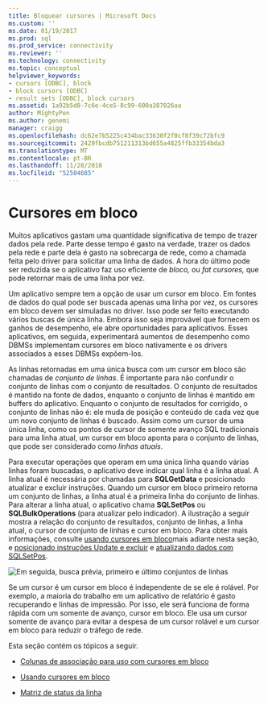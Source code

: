 ```yaml
---
title: Bloquear cursores | Microsoft Docs
ms.custom: ''
ms.date: 01/19/2017
ms.prod: sql
ms.prod_service: connectivity
ms.reviewer: ''
ms.technology: connectivity
ms.topic: conceptual
helpviewer_keywords:
- cursors [ODBC], block
- block cursors [ODBC]
- result sets [ODBC], block cursors
ms.assetid: 1a92b5d8-7c6e-4ce5-8c99-600a387026aa
author: MightyPen
ms.author: genemi
manager: craigg
ms.openlocfilehash: dc62e7b5225c434bac33630f2f0cf8f39c72bfc9
ms.sourcegitcommit: 2429fbcdb751211313bd655a4825ffb33354bda3
ms.translationtype: MT
ms.contentlocale: pt-BR
ms.lasthandoff: 11/28/2018
ms.locfileid: "52504685"
---
```

# <a name="block-cursors"></a>Cursores em bloco
Muitos aplicativos gastam uma quantidade significativa de tempo de trazer dados pela rede. Parte desse tempo é gasto na verdade, trazer os dados pela rede e parte dela é gasto na sobrecarga de rede, como a chamada feita pelo driver para solicitar uma linha de dados. A hora do último pode ser reduzida se o aplicativo faz uso eficiente de *bloco,* ou *fat* *cursores,* que pode retornar mais de uma linha por vez.  
  
 Um aplicativo sempre tem a opção de usar um cursor em bloco. Em fontes de dados do qual pode ser buscada apenas uma linha por vez, os cursores em bloco devem ser simuladas no driver. Isso pode ser feito executando vários buscas de única linha. Embora isso seja improvável que fornecem os ganhos de desempenho, ele abre oportunidades para aplicativos. Esses aplicativos, em seguida, experimentará aumentos de desempenho como DBMSs implementam cursores em bloco nativamente e os drivers associados a esses DBMSs expõem-los.  
  
 As linhas retornadas em uma única busca com um cursor em bloco são chamadas de *conjunto de linhas*. É importante para não confundir o conjunto de linhas com o conjunto de resultados. O conjunto de resultados é mantido na fonte de dados, enquanto o conjunto de linhas é mantido em buffers do aplicativo. Enquanto o conjunto de resultados for corrigido, o conjunto de linhas não é: ele muda de posição e conteúdo de cada vez que um novo conjunto de linhas é buscado. Assim como um cursor de uma única linha, como os pontos de cursor de somente avanço SQL tradicionais para uma linha atual, um cursor em bloco aponta para o conjunto de linhas, que pode ser considerado como *linhas atuais*.  
  
 Para executar operações que operam em uma única linha quando várias linhas foram buscadas, o aplicativo deve indicar qual linha é a linha atual. A linha atual é necessária por chamadas para **SQLGetData** e posicionado atualizar e excluir instruções. Quando um cursor em bloco primeiro retorna um conjunto de linhas, a linha atual é a primeira linha do conjunto de linhas. Para alterar a linha atual, o aplicativo chama **SQLSetPos** ou **SQLBulkOperations** (para atualizar pelo indicador). A ilustração a seguir mostra a relação do conjunto de resultados, conjunto de linhas, a linha atual, o cursor de conjunto de linhas e cursor em bloco. Para obter mais informações, consulte [usando cursores em bloco](../../../odbc/reference/develop-app/using-block-cursors.md)mais adiante nesta seção, e [posicionado instruções Update e excluir](../../../odbc/reference/develop-app/positioned-update-and-delete-statements.md) e [atualizando dados com SQLSetPos](../../../odbc/reference/develop-app/updating-data-with-sqlsetpos.md).  
  
 ![Em seguida, busca prévia, primeiro e último conjuntos de linhas](../../../odbc/reference/develop-app/media/pr20_2.gif "pr20_2")  
  
 Se um cursor é um cursor em bloco é independente de se ele é rolável. Por exemplo, a maioria do trabalho em um aplicativo de relatório é gasto recuperando e linhas de impressão. Por isso, ele será funciona de forma rápida com um somente de avanço, cursor em bloco. Ele usa um cursor somente de avanço para evitar a despesa de um cursor rolável e um cursor em bloco para reduzir o tráfego de rede.  
  
 Esta seção contém os tópicos a seguir.  
  
-   [Colunas de associação para uso com cursores em bloco](../../../odbc/reference/develop-app/binding-columns-for-use-with-block-cursors.md)  
  
-   [Usando cursores em bloco](../../../odbc/reference/develop-app/using-block-cursors.md)  
  
-   [Matriz de status da linha](../../../odbc/reference/develop-app/row-status-array.md)
